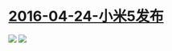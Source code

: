# [2016-04-24-小米5发布](http://www.bilibili.com/html/activity-mi5.html)
![](https://bilicover2016.github.io/Android/2016-02-24-小米5发布当天.png)
![](https://bilicover2016.github.io/Android/2016-02-24-小米5发布会直播.jpg)
